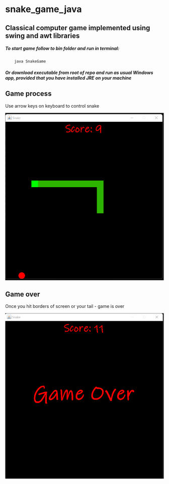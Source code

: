 # snake_game_java
## Classical computer game implemented using swing and awt libraries
##### To start game follow to bin folder and run in terminal:
```java
    java SnakeGame
```
##### Or download executable from root of repo and run as usual Windows app, provided that you have installed JRE on your machine
## Game process
Use arrow keys on keyboard to control snake

![game process](pics/game_process.png)
## Game over
Once you hit borders of screen or your tail - game is over

![game over](pics/game_over.png)
